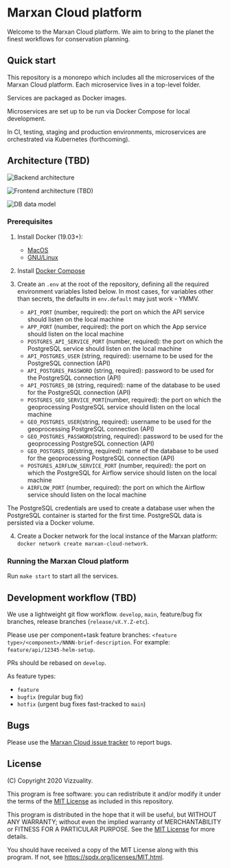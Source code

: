 # Marxan Cloud platform

Welcome to the Marxan Cloud platform. We aim to bring to the planet the finest
workflows for conservation planning.

## Quick start

This repository is a monorepo which includes all the microservices of the Marxan
Cloud platform. Each microservice lives in a top-level folder.

Services are packaged as Docker images.

Microservices are set up to be run via Docker Compose for local development.

In CI, testing, staging and production environments, microservices are
orchestrated via Kubernetes (forthcoming).

## Architecture (TBD)
![Backend architecture](http://www.plantuml.com/plantuml/proxy?cache=no&src=https://raw.githubusercontent.com/Vizzuality/marxan-cloud/develop/marxan-api-architecture.puml)

![Frontend architecture (TBD)]()

![DB data model](https://dbdiagram.io/embed/5ff8693580d742080a358e7f)

### Prerequisites

1. Install Docker (19.03+):
   * [MacOS](https://docs.docker.com/docker-for-mac/)
   * [GNU/Linux](https://docs.docker.com/install/linux/docker-ce/ubuntu/)
2. Install [Docker Compose](https://docs.docker.com/compose/install/)
3. Create an `.env` at the root of the repository, defining all the required
   environment variables listed below. In most cases, for variables other
   than secrets, the defaults in `env.default` may just work - YMMV.

   * `API_PORT` (number, required): the port on which the API service should
     listen on the local machine
   * `APP_PORT` (number, required): the port on which the App service should
     listen on the local machine
   * `POSTGRES_API_SERVICE_PORT` (number, required): the port on which the
     PostgreSQL service should listen on the local machine
   * `API_POSTGRES_USER` (string, required): username to be used for the
     PostgreSQL connection (API)
   * `API_POSTGRES_PASSWORD` (string, required): password to be used for the
     PostgreSQL connection (API)
	* `API_POSTGRES_DB` (string, required): name of the database to be used for
     the PostgreSQL connection (API)
   * `POSTGRES_GEO_SERVICE_PORT`(number, required): the port on which the
     geoprocessing PostgreSQL service should listen on the local machine
   * `GEO_POSTGRES_USER`(string, required): username to be used for the
      geoprocessing PostgreSQL connection (API)
   * `GEO_POSTGRES_PASSWORD`(string, required): password to be used for the
     geoprocessing PostgreSQL connection (API)
   * `GEO_POSTGRES_DB`(string, required): name of the database to be used for
     the geoprocessing PostgreSQL connection (API)
   * `POSTGRES_AIRFLOW_SERVICE_PORT` (number, required): the port on which the
     PostgreSQL for Airflow service should listen on the local machine
   * `AIRFLOW_PORT` (number, required): the port on which the
     Airflow service should listen on the local machine

The PostgreSQL credentials are used to create a database user when the
PostgreSQL container is started for the first time. PostgreSQL data is persisted
via a Docker volume.

4. Create a Docker network for the local instance of the Marxan platform:
   `docker network create marxan-cloud-network`.

### Running the Marxan Cloud platform

Run `make start` to start all the services.

## Development workflow (TBD)

We use a lightweight git flow workflow. `develop`, `main`, feature/bug fix
branches, release branches (`release/vX.Y.Z-etc`).

Please use per component+task feature branches: `<feature
type>/<component>/NNNN-brief-description`. For example:
`feature/api/12345-helm-setup`.

PRs should be rebased on `develop`.

As feature types:

* `feature`
* `bugfix` (regular bug fix)
* `hotfix` (urgent bug fixes fast-tracked to `main`)

## Bugs

Please use the [Marxan Cloud issue
tracker](https://github.com/Vizzuality/marxan-cloud/issues) to report bugs.

## License

(C) Copyright 2020 Vizzuality.

This program is free software: you can redistribute it and/or modify it under
the terms of the [MIT License](LICENSE) as included in this repository.

This program is distributed in the hope that it will be useful, but WITHOUT ANY
WARRANTY; without even the implied warranty of MERCHANTABILITY or FITNESS FOR A
PARTICULAR PURPOSE.  See the [MIT License](LICENSE) for more details.

You should have received a copy of the MIT License along with this program.  If
not, see https://spdx.org/licenses/MIT.html.
